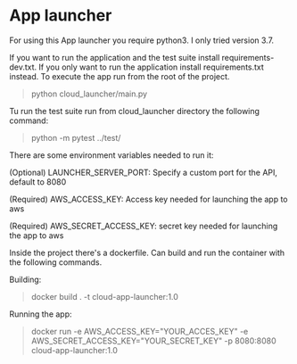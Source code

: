 # App launcher

For using this App launcher you require python3. I only tried version 3.7.

If you want to run the application and the test suite install requirements-dev.txt. If you only want to run the 
application install requirements.txt instead.
To execute the app run from the root of the project.
> python cloud_launcher/main.py

Tu run the test suite run from cloud_launcher directory the following command:
>python -m pytest ../test/

There are some environment variables needed to run it:

(Optional) LAUNCHER_SERVER_PORT: Specify a custom port for the API, default to 8080

(Required) AWS_ACCESS_KEY: Access key needed for launching the app to aws

(Required) AWS_SECRET_ACCESS_KEY: secret key needed for launching the app to aws

Inside the project there's a dockerfile. Can build and run the container with the following commands.

Building:
>docker build . -t cloud-app-launcher:1.0

Running the app:
>docker run -e AWS_ACCESS_KEY="YOUR_ACCES_KEY" -e AWS_SECRET_ACCESS_KEY="YOUR_SECRET_KEY" -p 8080:8080 cloud-app-launcher:1.0
